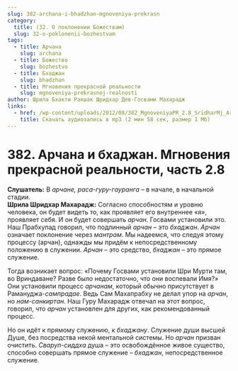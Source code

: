 ```yaml
---
slug: 382-archana-i-bhadzhan-mgnoveniya-prekrasn
category:
  title: (32. О поклонении Божествам)
  slug: 32-o-poklonenii-bozhestvam
tags:
  - title: Арчана
    slug: archana
  - title: Божество
    slug: bozhestvo
  - title: Бхаджан
    slug: bhadzhan
  - title: Мгновения прекрасной реальности
    slug: mgnoveniya-prekrasnoj-realnosti
author: Шрила Бхакти Ракшак Шридхар Дев-Госвами Махарадж
links:
  - href: /wp-content/uploads/2012/08/382_MgnoveniyaPR_2.8_SridharMj_Archana_i_bhadjan.mp3
    title: Скачать аудиозапись в mp3 (2 мин 58 сек, размер 1 Мб)
---
```


# 382. Арчана и бхаджан. Мгновения прекрасной реальности, часть 2.8

**Слушатель:** В *арчане,* *раса-гуру-гауранга* – в начале, в начальной стадии.\
**Шрила Шридхар Махарадж:** Согласно способностям и уровню человека, он будет видеть то, как проявляет его внутреннее «я», проявляет себя. И он будет совершать *арчан*. Госвами установили это. Наш Прабхупад говорил, что подлинный *арчан* – это *бхаджан*. *Арчан* означает поклонение через *мантрам*. Мы надеемся, что следуя этому процессу (арчан), однажды мы придём к непосредственному положению в служении. *Арчан* – это средство, *бхаджан* – это прямое служение.

Тогда возникает вопрос: «Почему Госвами установили Шри Мурти там, во Вриндаване? Разве было недостаточно, что они воспевали Имя?» Они установили процесс *арчанам*, который обычно присутствует в Рамануджа-*сампрадае*. Ведь Сам Махапрабху не делал упор на *арчан*, но *нам-санкиртан*. Наш Гуру Махарадж отвечал на этот вопрос, говорил, что *арчан* установлен для других, как рекомендованный процесс.

Но он идёт к прямому служению, к *бхаджану*. Служение души высшей Душе, без посредства некой ментальной системы. Но *арчан* призван очистить. *Сваруп-сиддха* душа – это освобождённое живое существо, способно совершать прямое служение – *бхаджан*, непосредственное служение.

